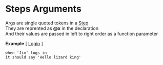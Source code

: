 # Steps Arguments

Args are single quoted tokens in a [Step](https://github.com/limadelic/contextual/blob/master/docs/Steps.md)  
They are reprented as **@x** in the declaration   
And their values are passed in left to right order as a function parameter  

**Example** [ [Login](https://github.com/limadelic/contextual/blob/master/docs/src/login.coffee) ]
```
when 'Jim' logs in  
it should say 'Hello lizard king'  
```
